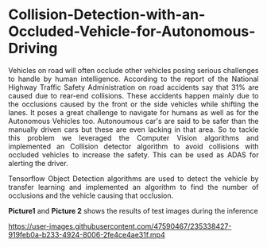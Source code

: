 # Collision-Detection-with-an-Occluded-Vehicle-for-Autonomous-Driving
<p align="justify">
Vehicles on road will often occlude other vehicles posing serious challenges to handle by human intelligence. According to the report of the National Highway Traffic Safety Administration on road accidents say that 31% are caused due to rear-end collisions. These accidents happen mainly due to the occlusions caused by the front or the side vehicles while shifting the lanes. It poses a great challenge to navigate for humans as well as for the Autonomous Vehicles too. Autonoumous car's are said to be safer than the manually driven cars but these are even lacking in that area.
So to tackle this problem we leveraged the Computer Vision algorithms and implemented an Collision detector algorithm to avoid collisions with occluded vehicles to increase the safety. This can be used as ADAS for alerting the driver.
<p align="justify">
Tensorflow Object Detection algorithms are used to detect the vehicle by transfer learning and implemented an algorithm to find the number of occlusions and the vehicle causing that occlusion.

**Picture1** and **Picture 2** shows the results of test images during the inference


https://user-images.githubusercontent.com/47590467/235338427-919feb0a-b233-4924-8006-2fe4ce4ae31f.mp4

